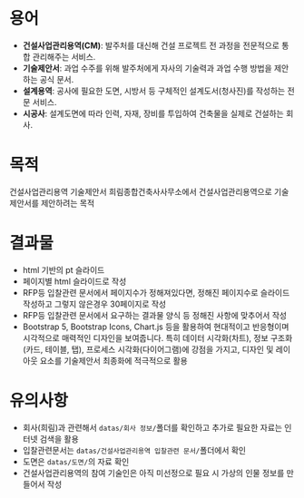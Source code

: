 # 용어
- **건설사업관리용역(CM)**: 발주처를 대신해 건설 프로젝트 전 과정을 전문적으로 통합 관리해주는 서비스.
- **기술제안서**: 과업 수주를 위해 발주처에게 자사의 기술력과 과업 수행 방법을 제안하는 공식 문서.
- **설계용역**: 공사에 필요한 도면, 시방서 등 구체적인 설계도서(청사진)를 작성하는 전문 서비스.
- **시공사**: 설계도면에 따라 인력, 자재, 장비를 투입하여 건축물을 실제로 건설하는 회사.

# 목적
건설사업관리용역 기술제안서
희림종합건축사사무소에서 건설사업관리용역으로 기술제안서를 제안하려는 목적

# 결과물
- html 기반의 pt 슬라이드
- 페이지별 html 슬라이드로 작성
- RFP등 입찰관련 문서에서 페이지수가 정해져있다면, 정해진 페이지수로 슬라이드 작성하고 그렇지 않은경우 30페이지로 작성
- RFP등 입찰관련 문서에서 요구하는 결과물 양식 등 정해진 사항에 맞추어서 작성
- Bootstrap 5, Bootstrap Icons, Chart.js 등을 활용하여 현대적이고 반응형이며 시각적으로 매력적인 디자인을 보여줍니다. 특히 데이터 시각화(차트), 정보 구조화(카드, 테이블, 탭), 프로세스 시각화(다이어그램)에 강점을 가지고, 디자인 및 레이아웃 요소를 기술제안서 최종화에 적극적으로 활용

# 유의사항
- 회사(희림)과 관련해서 `datas/회사 정보/`폴더를 확인하고 추가로 필요한 자료는 인터넷 검색을 활용
- 입찰관련문서는 `datas/건설사업관리용역 입찰관련 문서/`폴더에서 확인
- 도면은 `datas/도면/`의 자료 확인
- 건설사업관리용역의 참여 기술인은 아직 미선정으로 필요 시 가상의 인물 정보를 만들어서 작성